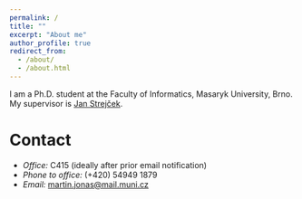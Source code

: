 ```yaml
---
permalink: /
title: ""
excerpt: "About me"
author_profile: true
redirect_from:
  - /about/
  - /about.html
---
```


I am a Ph.D. student at the Faculty of Informatics, Masaryk University, Brno. My supervisor is [Jan Strejček](https://fi.muni.cz/~xstrejc).

Contact
=======

- *Office:* C415 (ideally after prior email notification)
- *Phone to office:* (+420) 54949 1879
- *Email:* [martin.jonas@mail.muni.cz](mailto:martin.jonas@mail.muni.cz)

